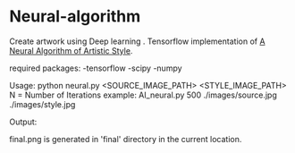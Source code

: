 # Neural-algorithm
Create artwork using Deep learning .
Tensorflow implementation of [A Neural Algorithm of Artistic Style](https://arxiv.org/pdf/1508.06576v2.pdf).

required packages:
-tensorflow
-scipy
-numpy

Usage:
 python neural.py <N> <SOURCE_IMAGE_PATH> <STYLE_IMAGE_PATH>
		N = Number of Iterations
example:
AI_neural.py 500 ./images/source.jpg ./images/style.jpg


Output:

final.png is generated in 'final' directory in the current location.
	
		
